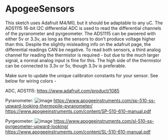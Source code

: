 # ApogeeSensors


This sketch uses Adafruit M4/M0, but it should be adaptable to any uC. The ADS1115 16-bit I2C differential ADC is used to read the differential channels of the pyranometer and pyrgeometer. The ADS1115 can be pwoered with either 5v or 3.3v, as long as the sensors to don't produce voltage higher than this. Despite the slightly misleading info on the adafruit page, the differential readings CAN be negative. To read both sensors, a third analog channel for reading the thermistor is required - but due to the much larger signal, a normal analog input is fine for this. The high side of the thermistor can be connected to 3.3v or 5v, though 3.3v is preferable.

Make sure to update the unique calibraton constants for your sensor. See below for wiring colors - 


ADC, ADS1115:
https://www.adafruit.com/product/1085


Pyranometer:
![image](https://user-images.githubusercontent.com/74724400/118511122-9bb24780-b6ff-11eb-9164-13e715623904.png)
https://www.apogeeinstruments.com/sp-510-ss-upward-looking-thermopile-pyranometer/
https://www.apogeeinstruments.com/content/SP-510-610-manual.pdf

Pyrgeometer:
![image](https://user-images.githubusercontent.com/74724400/118510996-7de4e280-b6ff-11eb-80d4-4860545fa8d6.png)
https://www.apogeeinstruments.com/sl-510-ss-pyrgeometer-upward-looking/
https://www.apogeeinstruments.com/content/SL-510-610-manual.pdf
